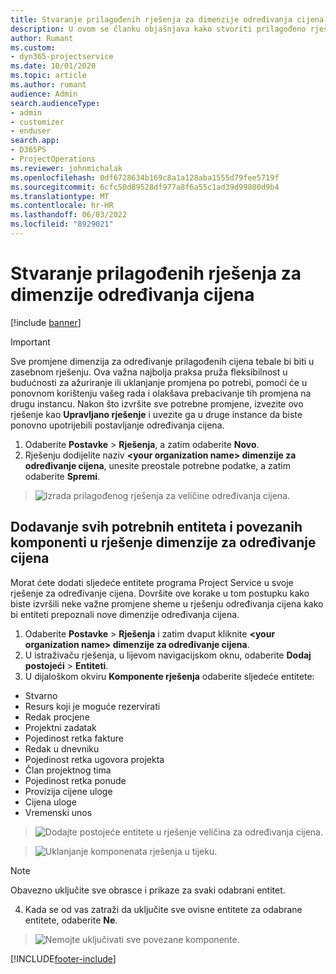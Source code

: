 ```yaml
---
title: Stvaranje prilagođenih rješenja za dimenzije određivanja cijena
description: U ovom se članku objašnjava kako stvoriti prilagođeno rješenje prilikom stvaranja prilagođenih dimenzija određivanja cijena.
author: Rumant
ms.custom:
- dyn365-projectservice
ms.date: 10/01/2020
ms.topic: article
ms.author: rumant
audience: Admin
search.audienceType:
- admin
- customizer
- enduser
search.app:
- D365PS
- ProjectOperations
ms.reviewer: johnmichalak
ms.openlocfilehash: 0df6728634b169c8a1a128aba1555d79fee5719f
ms.sourcegitcommit: 6cfc50d89528df977a8f6a55c1ad39d99800d9b4
ms.translationtype: MT
ms.contentlocale: hr-HR
ms.lasthandoff: 06/03/2022
ms.locfileid: "8929021"
---
```

# <a name="create-custom-solutions-for-pricing-dimensions"></a>Stvaranje prilagođenih rješenja za dimenzije određivanja cijena

[!include [banner](../includes/psa-now-project-operations.md)]

> [!IMPORTANT]
> Sve promjene dimenzija za određivanje prilagođenih cijena tebale bi biti u zasebnom rješenju. Ova važna najbolja praksa pruža fleksibilnost u budućnosti za ažuriranje ili uklanjanje promjena po potrebi, pomoći će u ponovnom korištenju vašeg rada i olakšava prebacivanje tih promjena na drugu instancu. Nakon što izvršite sve potrebne promjene, izvezite ovo rješenje kao **Upravljano rješenje** i uvezite ga u druge instance da biste ponovno upotrijebili postavljanje određivanja cijena.

1. Odaberite **Postavke** > **Rješenja**, a zatim odaberite **Novo**. 
2. Rješenju dodijelite naziv **\<your organization name> dimenzije za određivanje cijena**, unesite preostale potrebne podatke, a zatim odaberite **Spremi**.

> ![Izrada prilagođenog rješenja za veličine određivanja cijena.](media/Creation-of-custom-pricing-dimension-solution.PNG)
  
## <a name="add-all-required-entities-and-related-components-to-the-pricing-dimension-solution"></a>Dodavanje svih potrebnih entiteta i povezanih komponenti u rješenje dimenzije za određivanje cijena
Morat ćete dodati sljedeće entitete programa Project Service u svoje rješenje za određivanje cijena. Dovršite ove korake u tom postupku kako biste izvršili neke važne promjene sheme u rješenju određivanja cijena kako bi entiteti prepoznali nove dimenzije određivanja cijena.

1. Odaberite **Postavke** > **Rješenja** i zatim dvaput kliknite **\<your organization name> dimenzije za određivanje cijena**. 
2. U istraživaču rješenja, u lijevom navigacijskom oknu, odaberite **Dodaj postojeći** > **Entiteti**.
3. U dijaloškom okviru **Komponente rješenja** odaberite sljedeće entitete:

- Stvarno
- Resurs koji je moguće rezervirati
- Redak procjene
- Projektni zadatak
- Pojedinost retka fakture
- Redak u dnevniku
- Pojedinost retka ugovora projekta
- Član projektnog tima
- Pojedinost retka ponude
- Provizija cijene uloge
- Cijena uloge 
- Vremenski unos 

> ![Dodajte postojeće entitete u rješenje veličina za određivanja cijena.](media/Existing-entities-to-PD-solution.png)

> ![Uklanjanje komponenata rješenja u tijeku.](media/Dimension-Components.png)

> [!NOTE]
> Obavezno uključite sve obrasce i prikaze za svaki odabrani entitet.

4. Kada se od vas zatraži da uključite sve ovisne entitete za odabrane entitete, odaberite **Ne**.

> ![Nemojte uključivati sve povezane komponente.](media/Do-not-include-required.png)




[!INCLUDE[footer-include](../includes/footer-banner.md)]

